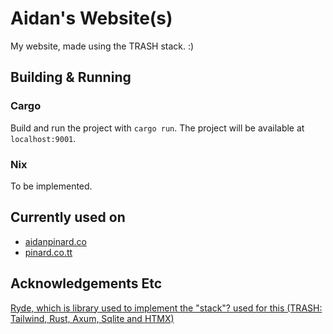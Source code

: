# Aidan's Website(s)

My website, made using the TRASH stack. :)

## Building & Running

### Cargo

Build and run the project with `cargo run`. The project will be available at `localhost:9001`.

### Nix

To be implemented.

## Currently used on

- [aidanpinard.co](https://aidanpinard.co)
- [pinard.co.tt](https://pinard.co.tt)

## Acknowledgements Etc

[Ryde, which is library used to implement the "stack"? used for this (TRASH: Tailwind, Rust, Axum, Sqlite and HTMX)](https://github.com/swlkr/ryde)
